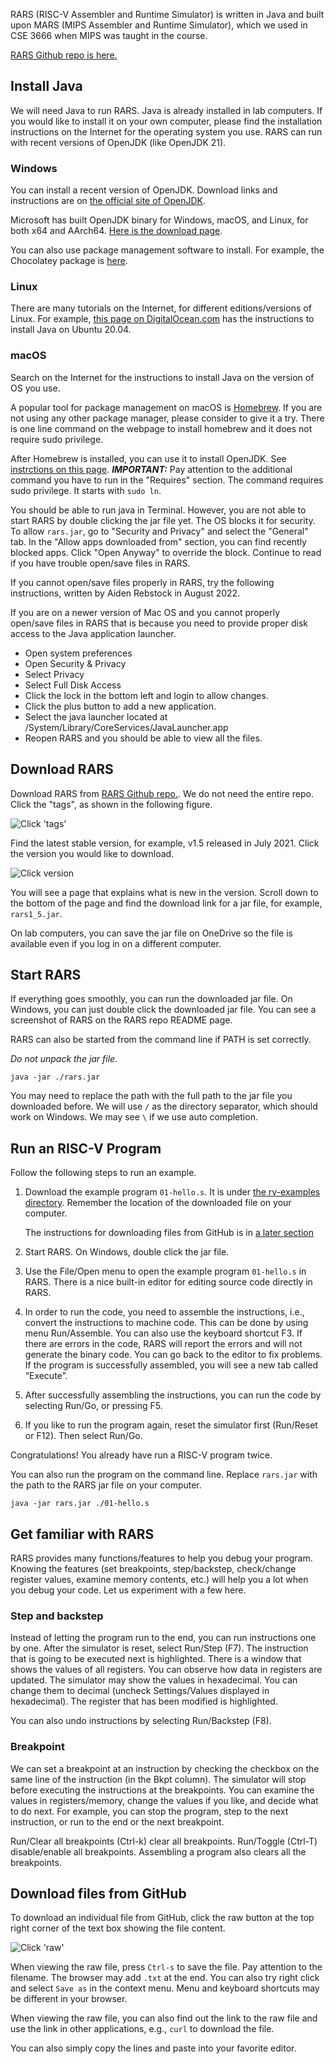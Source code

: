 
RARS (RISC-V Assembler and Runtime Simulator) is written in Java and built upon
MARS (MIPS Assembler and Runtime Simulator), which we used in CSE 3666 when
MIPS was taught in the course. 

[RARS Github repo is here.](https://github.com/TheThirdOne/rars)

## Install Java

We will need Java to run RARS. Java is already installed in lab computers. If
you would like to install it on your own computer, please find the installation
instructions on the Internet for the operating system you use. RARS can run 
with recent versions of OpenJDK (like OpenJDK 21).

### Windows

You can install a recent version of OpenJDK. Download links and instructions
are on [the official site of OpenJDK](https://openjdk.org/).

Microsoft has built OpenJDK binary for Windows, macOS, and Linux, for both x64
and AArch64. [Here is the download
page](https://learn.microsoft.com/en-us/java/openjdk/download).

You can also use package management software to install. For example, the
Chocolatey package is
[here](https://community.chocolatey.org/packages/openjdk). 

### Linux

There are many tutorials on the Internet, for different editions/versions of Linux.
For example, [this page on
DigitalOcean.com](https://www.digitalocean.com/community/tutorials/how-to-install-java-with-apt-on-ubuntu-20-04)
has the instructions to install Java on Ubuntu 20.04.

### macOS

Search on the Internet for the instructions to install Java on the version of OS you 
use. 

A popular tool for package management on macOS is [Homebrew](https://brew.sh/).
If you are not using any other package manager, please consider to give it a
try. There is one line command on the webpage to install homebrew and it 
does not require sudo privilege.

After Homebrew is installed, you can use it to install OpenJDK. See
[instrctions on this page](https://formulae.brew.sh/formula/openjdk).
***IMPORTANT:*** Pay attention to the additional command you have to run in the
"Requires" section.  The command requires sudo privilege. It starts with `sudo
ln`.

You should be able to run java in Terminal. However, you are not able to start
RARS by double clicking the jar file yet. The OS blocks it for security. To
allow `rars.jar`, go to "Security and Privacy" and select the "General" tab. In
the "Allow apps downloaded from" section, you can find recently blocked apps.
Click "Open Anyway" to override the block. Continue to read if you have trouble
open/save files in RARS. 

If you cannot open/save files properly in RARS, try the following instructions,
written by Aiden Rebstock in August 2022. 

If you are on a newer version of Mac OS and you cannot properly open/save files
in RARS that is because you need to provide proper disk access to the Java
application launcher.

-   Open system preferences
-   Open Security & Privacy
-   Select Privacy
-   Select Full Disk Access
-   Click the lock in the bottom left and login to allow changes.
-   Click the plus button to add a new application.
-   Select the java launcher located at /System/Library/CoreServices/JavaLauncher.app
-   Reopen RARS and you should be able to view all the files.

## Download RARS

Download RARS from [RARS Github repo.](https://github.com/TheThirdOne/rars).
We do not need the entire repo. Click the "tags", as shown in the following figure. 

![Click 'tags'](./rars-images/tags1.png?raw=true)

Find the latest stable version, for example, v1.5 released in July 2021. Click the 
version you would like to download. 

![Click version](./rars-images/tags2.png?raw=true)

You will see a page that explains what is new in the version. Scroll down to
the bottom of the page and find the download link for a jar file, for example,
`rars1_5.jar`.

On lab computers, you can save the jar file on OneDrive so the file is available
even if you log in on a different computer. 

## Start RARS

If everything goes smoothly, you can run the downloaded jar file. On Windows, 
you can just double click the downloaded jar file. You can see a screenshot
of RARS on the RARS repo README page. 

RARS can also be started from the command line if PATH is set correctly.

*Do not unpack the jar file.*

```
java -jar ./rars.jar
```

You may need to replace the path with the full path to the jar file you
downloaded before. We will use `/` as the directory separator, which 
should work on Windows. We may see `\` if we use auto completion. 

## Run an RISC-V Program

Follow the following steps to run an example. 

1. Download the example program `01-hello.s`. It is under
   [the rv-examples directory](https://github.com/zhijieshi/cse3666/tree/master/rv-examples). 
   Remember the location of the downloaded file on your computer.

   The instructions for downloading files from GitHub is in [a later
   section](#download-files-from-github)

2. Start RARS. On Windows, double click the jar file. 

3. Use the File/Open menu to open the example program `01-hello.s` in RARS. There is a
   nice built-in editor for editing source code directly in RARS. 

4. In order to run the code, you need to assemble the instructions, i.e.,
   convert the instructions to machine code. This can be done by using menu
   Run/Assemble. You can also use the keyboard shortcut F3. If there are errors in
   the code, RARS will report the errors and will not generate the binary code.
   You can go back to the editor to fix problems. If the program is successfully
   assembled, you will see a new tab called “Execute”.

5. After successfully assembling the instructions, you can run the code by selecting Run/Go, or pressing F5.

6. If you like to run the program again, reset the simulator first (Run/Reset or F12). Then select Run/Go.

Congratulations! You already have run a RISC-V program twice. 

You can also run the program on the command line. Replace `rars.jar` with
the path to the RARS jar file on your computer. 

```
java -jar rars.jar ./01-hello.s
```

## Get familiar with RARS

RARS provides many functions/features to help you debug your program. Knowing
the features (set breakpoints, step/backstep, check/change register values,
examine memory contents, etc.) will help you a lot when you debug your code.
Let us experiment with a few here.

### Step and backstep
Instead of letting the program run to the end, you can run instructions one by one. 
After the simulator is reset, select Run/Step (F7). The instruction that is going to be
executed next is highlighted. There is a window that shows the values of all
registers. You can observe how data in registers are updated. The simulator may
show the values in hexadecimal. You can change them to decimal (uncheck
Settings/Values displayed in hexadecimal). The register that has been modified
is highlighted.

You can also undo instructions by selecting Run/Backstep (F8).

### Breakpoint

We can set a breakpoint at an instruction by checking the checkbox on the same
line of the instruction (in the Bkpt column).  The simulator will stop before
executing the instructions at the breakpoints. You can examine the values in
registers/memory, change the values if you like, and decide what to do next.
For example, you can stop the program, step to the next instruction, or run to
the end or the next breakpoint.  

Run/Clear all breakpoints (Ctrl-k) clear all breakpoints. Run/Toggle (Ctrl-T)
disable/enable all breakpoints. Assembling a program also clears all the breakpoints.

## Download files from GitHub

To download an individual file from GitHub, click the raw button at the top right 
corner of the text box showing the file content.  

![Click 'raw'](./rars-images/raw-button.png?raw=true)

When viewing the raw file, press `Ctrl-s` to save the file. Pay attention to the
filename. The browser may add `.txt` at the end. You can also try right click and 
select `Save as` in the context menu. Menu and keyboard shortcuts may be different
in your browser.

When viewing the raw file, you can also find out the link to the raw file and use
the link in other applications, e.g., `curl` to download the file.

You can also simply copy the lines and paste into your favorite editor.
